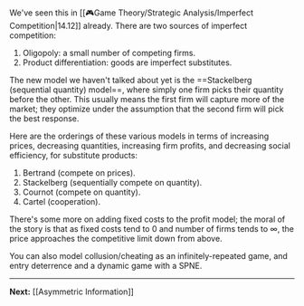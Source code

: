 We've seen this in [[🎮Game Theory/Strategic Analysis/Imperfect Competition|14.12]] already. There are two sources of imperfect competition:

1. Oligopoly: a small number of competing firms.
2. Product differentiation: goods are imperfect substitutes.

The new model we haven't talked about yet is the ==Stackelberg (sequential quantity) model==, where simply one firm picks their quantity before the other. This usually means the first firm will capture more of the market; they optimize under the assumption that the second firm will pick the best response.

Here are the orderings of these various models in terms of increasing prices, decreasing quantities, increasing firm profits, and decreasing social efficiency, for substitute products:

1. Bertrand (compete on prices).
2. Stackelberg (sequentially compete on quantity).
3. Cournot (compete on quantity).
4. Cartel (cooperation).

There's some more on adding fixed costs to the profit model; the moral of the story is that as fixed costs tend to $0$ and number of firms tends to $\infty$, the price approaches the competitive limit down from above.

You can also model collusion/cheating as an infinitely-repeated game, and entry deterrence and a dynamic game with a SPNE.

---

**Next:** [[Asymmetric Information]]